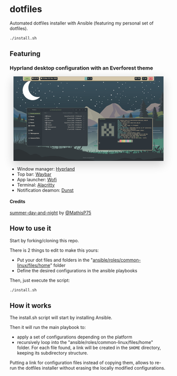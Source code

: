 # dotfiles

Automated dotfiles installer with Ansible (featuring my personal set of dotfiles).

```sh
./install.sh
```

## Featuring

### Hyprland desktop configuration with an Everforest theme

<p align="center">
  <img src="docs/desktop-screenshot.jpg" alt="Hyprland desktop with Everforest dark theme" style="box-shadow: 0 10px 30px rgba(0,0,0,0.2)">
</p>

- Window manager: [Hyprland](https://github.com/hyprwm/Hyprland)
- Top bar: [Waybar](https://github.com/Alexays/Waybar)
- App launcher: [Wofi](https://hg.sr.ht/~scoopta/wofi)
- Terminal: [Alacritty](https://github.com/alacritty/alacritty)
- Notification deamon: [Dunst](https://github.com/dunst-project/dunst)

#### Credits

[summer-day-and-night](https://github.com/MathisP75/summer-day-and-night) by [@MathisP75](https://github.com/MathisP75)

## How to use it

Start by forking/cloning this repo.

There is 2 things to edit to make this yours:
* Put your dot files and folders in the "[ansible/roles/common-linux/files/home](ansible/roles/common-linux/files/home)" folder
* Define the desired configurations in the ansible playbooks

Then, just execute the script:
```sh
./install.sh
```

## How it works

The install.sh script will start by installing Ansible.

Then it will run the main playbook to:
- apply a set of configurations depending on the platform
- recursively loop into the "ansible/roles/common-linux/files/home" folder. For each file found, a link will be created in the `$HOME` directory, keeping its subdirectory structure.

Putting a link for configuration files instead of copying them, allows to re-run the dotfiles installer without erasing the locally modified configurations.
